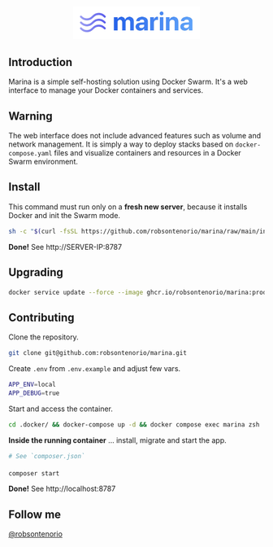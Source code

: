 <p align="center"><img width="250" src="public/images/marina.png"></p>

## Introduction

Marina is a simple self-hosting solution using Docker Swarm. It's a web interface to manage your Docker containers and services.

## Warning

The web interface does not include advanced features such as volume and network management.
It is simply a way to deploy stacks based on `docker-compose.yaml` files and visualize containers and resources in a Docker Swarm environment.

## Install

This command must run only on a **fresh new server**, because it installs Docker and init the Swarm mode.

```bash
sh -c "$(curl -fsSL https://github.com/robsontenorio/marina/raw/main/install.sh)"
```

**Done!** See http://SERVER-IP:8787

## Upgrading

```bash
docker service update --force --image ghcr.io/robsontenorio/marina:production marina
```

## Contributing

Clone the repository.

```bash
git clone git@github.com:robsontenorio/marina.git
```

Create `.env` from `.env.example` and adjust few vars.

```bash
APP_ENV=local
APP_DEBUG=true
```

Start and access the container.

```bash
cd .docker/ && docker-compose up -d && docker compose exec marina zsh   
```

**Inside the running container** ... install, migrate and start the app.

```bash
# See `composer.json`

composer start
```

**Done!** See http://localhost:8787

## Follow me

[@robsontenorio](https://twitter.com/robsontenorio)
